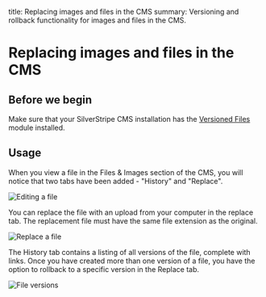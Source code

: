 title: Replacing images and files in the CMS
summary: Versioning and rollback functionality for images and files in the CMS.

# Replacing images and files in the CMS

## Before we begin

Make sure that your SilverStripe CMS installation has the [Versioned Files](https://addons.silverstripe.org/add-ons/symbiote/silverstripe-versionedfiles/) module installed.

## Usage

When you view a file in the Files & Images section of the CMS, you will notice
that two tabs have been added - "History" and "Replace".

![Editing a file](_images/edit-file.png)

You can replace the file with an upload from your computer in the replace
tab. The replacement file must have the same file extension as the original.

![Replace a file](_images/replace-file.png)

The History tab contains a listing of all versions of the file, complete with
links. Once you have created more than one version of a file, you have the option to
rollback to a specific version in the Replace tab.

![File versions](_images/file-history.png)
